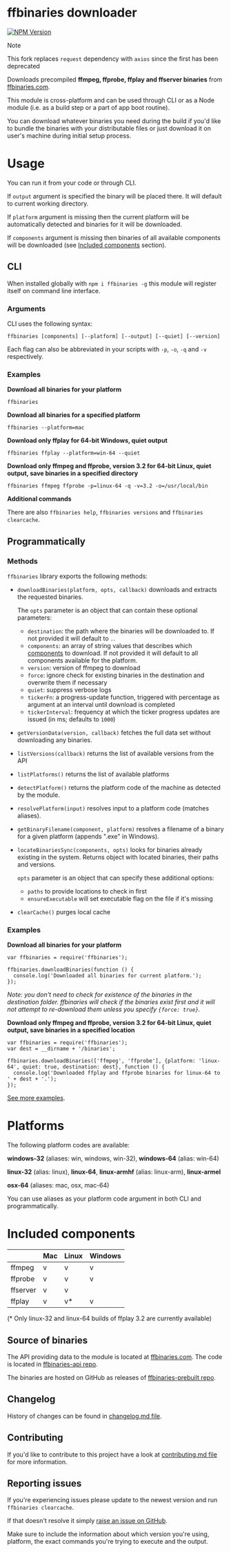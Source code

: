 # ffbinaries downloader

[![NPM Version][npm-img]][npm-url]

[npm-url]: https://npmjs.org/package/ffbinaries-plus
[npm-img]: https://img.shields.io/badge/npm-v1.2.1-blue.svg

> [!NOTE]
> This fork replaces `request` dependency with `axios` since the first has been deprecated

Downloads precompiled **ffmpeg, ffprobe, ffplay and ffserver binaries**
from [ffbinaries.com](https://ffbinaries.com).

This module is cross-platform and can be used through CLI or as a Node module
(i.e. as a build step or a part of app boot routine).

You can download whatever binaries you need during the build if you'd like
to bundle the binaries with your distributable files or just download it on
user's machine during initial setup process.


# Usage

You can run it from your code or through CLI.

If `output` argument is specified the binary will be placed there.
It will default to current working directory.

If `platform` argument is missing then the current platform will be automatically
detected and binaries for it will be downloaded.

If `components` argument is missing then binaries of all available components
will be downloaded (see [Included components](#included-components) section).


## CLI

When installed globally with `npm i ffbinaries -g` this module will register
itself on command line interface.


### Arguments

CLI uses the following syntax:

`ffbinaries [components] [--platform] [--output] [--quiet] [--version]`

Each flag can also be abbreviated in your scripts with `-p`, `-o`, `-q` and `-v` respectively.

### Examples

**Download all binaries for your platform**

`ffbinaries`


**Download all binaries for a specified platform**

`ffbinaries --platform=mac`


**Download only ffplay for 64-bit Windows, quiet output**

`ffbinaries ffplay --platform=win-64 --quiet`


**Download only ffmpeg and ffprobe, version 3.2 for 64-bit Linux, quiet output, save binaries in a specified directory**

`ffbinaries ffmpeg ffprobe -p=linux-64 -q -v=3.2 -o=/usr/local/bin`


**Additional commands**

There are also `ffbinaries help`, `ffbinaries versions` and `ffbinaries clearcache`.


## Programmatically

### Methods

`ffbinaries` library exports the following methods:

* `downloadBinaries(platform, opts, callback)` downloads and extracts the requested binaries.

  The `opts` parameter is an object that can contain these optional parameters:
  * `destination`: the path where the binaries will be downloaded to. If not provided it will default to `.`.
  * `components`: an array of string values that describes which [components](#included-components) to download. If not provided it will default to all components available for the platform.
  * `version`: version of ffmpeg to download
  * `force`: ignore check for existing binaries in the destination and overwrite them if necessary
  * `quiet`: suppress verbose logs
  * `tickerFn`: a progress-update function, triggered with percentage as argument at an interval until download is completed
  * `tickerInterval`: frequency at which the ticker progress updates are issued (in ms; defaults to `1000`)

* `getVersionData(version, callback)` fetches the full data set without downloading any binaries.

* `listVersions(callback)` returns the list of available versions from the API

* `listPlatforms()` returns the list of available platforms

* `detectPlatform()` returns the platform code of the machine as detected by the module.

* `resolvePlatform(input)` resolves input to a platform code (matches aliases).

* `getBinaryFilename(component, platform)` resolves a filename of a binary
for a given platform (appends ".exe" in Windows).

* `locateBinariesSync(components, opts)` looks for binaries already existing
in the system. Returns object with located binaries, their paths and versions.

  `opts` parameter is an object that can specify these additional options:
  * `paths` to provide locations to check in first
  * `ensureExecutable` will set executable flag on the file if it's missing

* `clearCache()` purges local cache


### Examples

**Download all binaries for your platform**

```
var ffbinaries = require('ffbinaries');

ffbinaries.downloadBinaries(function () {
  console.log('Downloaded all binaries for current platform.');
});
```

*Note: you don't need to check for existence of the binaries in the destination folder. ffbinaries will check if the binaries exist first and it will not attempt to re-download them unless you specify `{force: true}`.*


**Download only ffmpeg and ffprobe, version 3.2 for 64-bit Linux, quiet output, save binaries in a specified location**

```
var ffbinaries = require('ffbinaries');
var dest = __dirname + '/binaries';

ffbinaries.downloadBinaries(['ffmpeg', 'ffprobe'], {platform: 'linux-64', quiet: true, destination: dest}, function () {
  console.log('Downloaded ffplay and ffprobe binaries for linux-64 to ' + dest + '.');
});
```

[See more examples](https://github.com/ffbinaries/ffbinaries-node/tree/master/examples).


# Platforms

The following platform codes are available:

**windows-32** (aliases: win, windows, win-32), **windows-64** (alias: win-64)

**linux-32** (alias: linux), **linux-64**, **linux-armhf** (alias: linux-arm), **linux-armel**

**osx-64** (aliases: mac, osx, mac-64)

You can use aliases as your platform code argument in both CLI and programmatically.


# Included components

|          | Mac | Linux | Windows |
|----------|-----|-------|---------|
| ffmpeg   | v   | v     | v       |
| ffprobe  | v   | v     | v       |
| ffserver | v   | v     |         |
| ffplay   | v   | v*    | v       |

(* Only linux-32 and linux-64 builds of ffplay 3.2 are currently available)


## Source of binaries

The API providing data to the module is located at [ffbinaries.com](https://ffbinaries.com).
The code is located in [ffbinaries-api repo](https://github.com/ffbinaries/ffbinaries-api).

The binaries are hosted on GitHub as releases of [ffbinaries-prebuilt repo](https://github.com/ffbinaries/ffbinaries-prebuilt/releases).


## Changelog

History of changes can be found in
[changelog.md file](https://github.com/ffbinaries/ffbinaries-node/blob/master/changelog.md).


## Contributing

If you'd like to contribute to this project have a look at
[contributing.md file](https://github.com/ffbinaries/ffbinaries-node/blob/master/contributing.md) for more information.


## Reporting issues

If you're experiencing issues please update to the newest version and run `ffbinaries clearcache`.

If that doesn't resolve it simply
[raise an issue on GitHub](https://github.com/ffbinaries/ffbinaries-node/issues).

Make sure to include the information about which version you're using,
platform, the exact commands you're trying to execute and the output.
